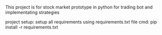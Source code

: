 This project is for stock market prototype in python for trading bot and implementating strategies


project setup:
    setup all requirements using requirements.txt file
    cmd:
        pip install -r requirements.txt